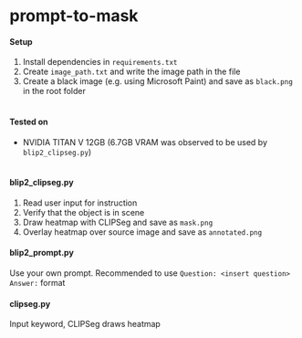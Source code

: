 # prompt-to-mask



#### Setup
1. Install dependencies in `requirements.txt`
2. Create `image_path.txt` and write the image path in the file
3. Create a black image (e.g. using Microsoft Paint) and save as `black.png` in the root folder
<br/><br/>

#### Tested on
* NVIDIA TITAN V 12GB (6.7GB VRAM was observed to be used by `blip2_clipseg.py`)
<br/><br/>

#### blip2_clipseg.py
1. Read user input for instruction
2. Verify that the object is in scene
3. Draw heatmap with CLIPSeg and save as `mask.png`
4. Overlay heatmap over source image and save as `annotated.png`

#### blip2_prompt.py
Use your own prompt. Recommended to use `Question: <insert question> Answer:` format

#### clipseg.py
Input keyword, CLIPSeg draws heatmap
